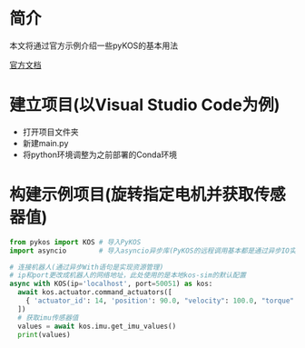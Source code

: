 # 简介
本文将通过官方示例介绍一些pyKOS的基本用法

[官方文档](https://kscalelabs.github.io/api-docs/pykos/actuator.html)

# 建立项目(以Visual Studio Code为例)
- 打开项目文件夹
- 新建main.py
- 将python环境调整为之前部署的Conda环境

# 构建示例项目(旋转指定电机并获取传感器值)
```python
from pykos import KOS # 导入PyKOS
import asyncio        # 导入asyncio异步库(PyKOS的远程调用基本都是通过异步IO实现的)

# 连接机器人(通过异步With语句是实现资源管理)
# ip和port更改成机器人的网络地址，此处使用的是本地kos-sim的默认配置
async with KOS(ip='localhost', port=50051) as kos:
  await kos.actuator.command_actuators([
    { 'actuator_id': 14, 'position': 90.0, "velocity": 100.0, "torque": 1.0 } # actuator_id为电机ID，position为目标位置(可选)，velocity为转速(可选)，torque为扭矩(可选)
  ])
  # 获取imu传感器值
  values = await kos.imu.get_imu_values()
  print(values)
```
